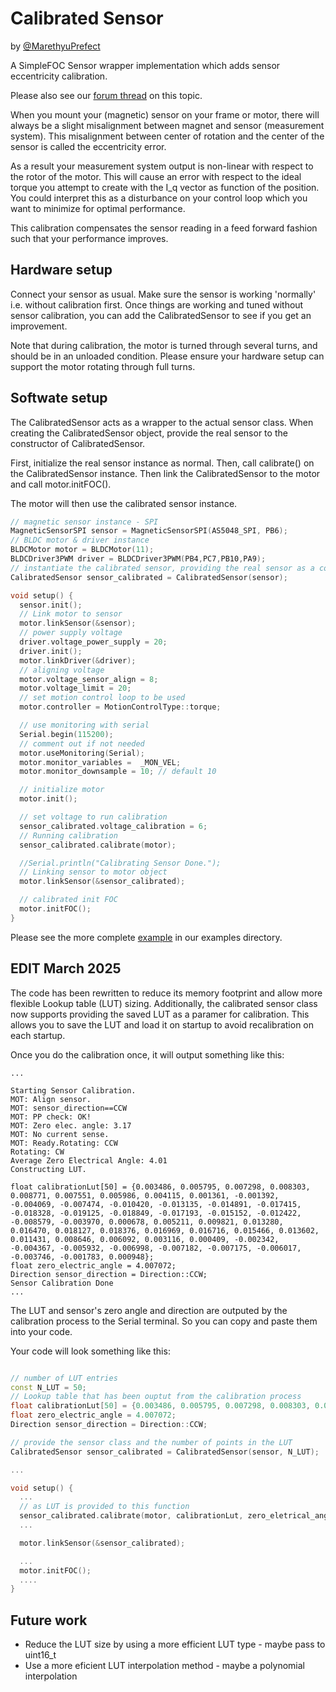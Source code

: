 # Calibrated Sensor

by [@MarethyuPrefect](https://github.com/MarethyuPrefect)

A SimpleFOC Sensor wrapper implementation which adds sensor eccentricity calibration.

Please also see our [forum thread](https://community.simplefoc.com/t/simplefoc-sensor-eccentricity-calibration/2212) on this topic.


When you mount your (magnetic) sensor on your frame or motor, there will always be a slight misalignment between magnet and sensor (measurement system). This misalignment between center of rotation and the center of the sensor is called the eccentricity error.

As a result your measurement system output is non-linear with respect to the rotor of the motor. This will cause an error with respect to the ideal torque you attempt to create with the I_q vector as function of the position. You could interpret this as a disturbance on your control loop which you want to minimize for optimal performance. 

This calibration compensates the sensor reading in a feed forward fashion such that your performance improves.


## Hardware setup

Connect your sensor as usual. Make sure the sensor is working 'normally' i.e. without calibration first. Once things are working and tuned without sensor calibration, you can add the CalibratedSensor to see if you get an improvement.

Note that during calibration, the motor is turned through several turns, and should be in an unloaded condition. Please ensure your hardware setup can support the motor rotating through full turns.


## Softwate setup

The CalibratedSensor acts as a wrapper to the actual sensor class. When creating the CalibratedSensor object, provide the real
sensor to the constructor of CalibratedSensor.

First, initialize the real sensor instance as normal. Then, call calibrate() on the CalibratedSensor instance. Then link the 
CalibratedSensor to the motor and call motor.initFOC().

The motor will then use the calibrated sensor instance.


```c++
// magnetic sensor instance - SPI
MagneticSensorSPI sensor = MagneticSensorSPI(AS5048_SPI, PB6);
// BLDC motor & driver instance
BLDCMotor motor = BLDCMotor(11);
BLDCDriver3PWM driver = BLDCDriver3PWM(PB4,PC7,PB10,PA9);
// instantiate the calibrated sensor, providing the real sensor as a constructor argument
CalibratedSensor sensor_calibrated = CalibratedSensor(sensor);

void setup() {
  sensor.init();
  // Link motor to sensor
  motor.linkSensor(&sensor);
  // power supply voltage
  driver.voltage_power_supply = 20;
  driver.init();
  motor.linkDriver(&driver);
  // aligning voltage 
  motor.voltage_sensor_align = 8;
  motor.voltage_limit = 20;
  // set motion control loop to be used
  motor.controller = MotionControlType::torque;

  // use monitoring with serial 
  Serial.begin(115200);
  // comment out if not needed
  motor.useMonitoring(Serial);
  motor.monitor_variables =  _MON_VEL; 
  motor.monitor_downsample = 10; // default 10

  // initialize motor
  motor.init();

  // set voltage to run calibration
  sensor_calibrated.voltage_calibration = 6;
  // Running calibration
  sensor_calibrated.calibrate(motor); 

  //Serial.println("Calibrating Sensor Done.");
  // Linking sensor to motor object
  motor.linkSensor(&sensor_calibrated);

  // calibrated init FOC
  motor.initFOC();
}
```

Please see the more complete [example](https://github.com/simplefoc/Arduino-FOC-drivers/blob/master/examples/encoders/calibrated/sensor_calibration.ino) in our examples directory.

## EDIT March 2025

The code has been rewritten to reduce its memory footprint and allow more flexible Lookup table (LUT) sizing. 
Additionally, the calibrated sensor class now supports providing the saved LUT as a paramer for calibration. This allows you to save the LUT and load it on startup to avoid recalibration on each startup.

Once you do the calibration once, it will output something like this:

```
...

Starting Sensor Calibration.
MOT: Align sensor.
MOT: sensor_direction==CCW
MOT: PP check: OK!
MOT: Zero elec. angle: 3.17
MOT: No current sense.
MOT: Ready.Rotating: CCW
Rotating: CW
Average Zero Electrical Angle: 4.01
Constructing LUT.

float calibrationLut[50] = {0.003486, 0.005795, 0.007298, 0.008303, 0.008771, 0.007551, 0.005986, 0.004115, 0.001361, -0.001392, -0.004069, -0.007474, -0.010420, -0.013135, -0.014891, -0.017415, -0.018328, -0.019125, -0.018849, -0.017193, -0.015152, -0.012422, -0.008579, -0.003970, 0.000678, 0.005211, 0.009821, 0.013280, 0.016470, 0.018127, 0.018376, 0.016969, 0.016716, 0.015466, 0.013602, 0.011431, 0.008646, 0.006092, 0.003116, 0.000409, -0.002342, -0.004367, -0.005932, -0.006998, -0.007182, -0.007175, -0.006017, -0.003746, -0.001783, 0.000948};
float zero_electric_angle = 4.007072;
Direction sensor_direction = Direction::CCW;
Sensor Calibration Done
...
```

The LUT and sensor's zero angle and direction are outputed by the calibration process to the Serial terminal. So you can copy and paste them into your code.

Your code will look something like this:

```c++

// number of LUT entries
const N_LUT = 50;
// Lookup table that has been ouptut from the calibration process
float calibrationLut[50] = {0.003486, 0.005795, 0.007298, 0.008303, 0.008771, 0.007551, 0.005986, 0.004115, 0.001361, -0.001392, -0.004069, -0.007474, -0.010420, -0.013135, -0.014891, -0.017415, -0.018328, -0.019125, -0.018849, -0.017193, -0.015152, -0.012422, -0.008579, -0.003970, 0.000678, 0.005211, 0.009821, 0.013280, 0.016470, 0.018127, 0.018376, 0.016969, 0.016716, 0.015466, 0.013602, 0.011431, 0.008646, 0.006092, 0.003116, 0.000409, -0.002342, -0.004367, -0.005932, -0.006998, -0.007182, -0.007175, -0.006017, -0.003746, -0.001783, 0.000948};
float zero_electric_angle = 4.007072;
Direction sensor_direction = Direction::CCW;

// provide the sensor class and the number of points in the LUT
CalibratedSensor sensor_calibrated = CalibratedSensor(sensor, N_LUT);

... 

void setup() {
  ...
  // as LUT is provided to this function
  sensor_calibrated.calibrate(motor, calibrationLut, zero_eletrical_angle, sensor_direction);
  ...

  motor.linkSensor(&sensor_calibrated);

  ... 
  motor.initFOC();
  ....
}


```

## Future work

- Reduce the LUT size by using a more efficient LUT type - maybe pass to uint16_t
- Use a more eficient LUT interpolation method - maybe a polynomial interpolation